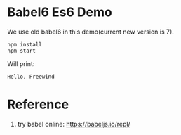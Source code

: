 Babel6 Es6 Demo
===============

We use old babel6 in this demo(current new version is 7).

```
npm install
npm start
```

Will print:

```
Hello, Freewind
```

Reference
=========

1. try babel online: <https://babeljs.io/repl/>